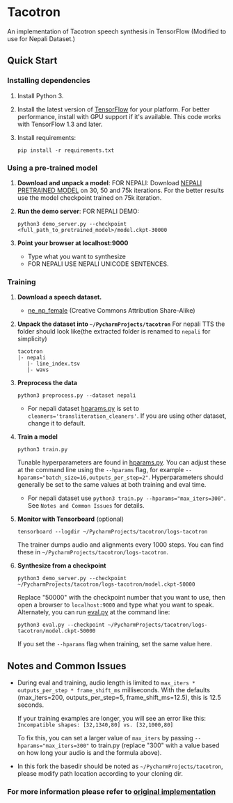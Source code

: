 # Tacotron

An implementation of Tacotron speech synthesis in TensorFlow (Modified to use for Nepali Dataset.)

## Quick Start

### Installing dependencies

1. Install Python 3.

2. Install the latest version of [TensorFlow](https://www.tensorflow.org/install/) for your platform. For better
   performance, install with GPU support if it's available. This code works with TensorFlow 1.3 and later.

3. Install requirements:
   ```
   pip install -r requirements.txt
   ```


### Using a pre-trained model

1. **Download and unpack a model**:
   FOR NEPALI:
   Download [NEPALI PRETRAINED MODEL](https://drive.google.com/open?id=1P6tyIYZiTG2_6wPim4IRGZrNEYadJrU6) on 30, 50 and 75k iterations. For the better results use the model checkpoint trained on 75k iteration.

2. **Run the demo server**:
   FOR NEPALI DEMO:
   ```
   python3 demo_server.py --checkpoint <full_path_to_pretrained_model>/model.ckpt-30000
    ```

3. **Point your browser at localhost:9000**
   * Type what you want to synthesize
   * FOR NEPALI USE NEPALI UNICODE SENTENCES.

### Training
1. **Download a speech dataset.**

    * [ne_np_female](https://research.google/tools/datasets/nepali-tts/) (Creative Commons Attribution Share-Alike)

2. **Unpack the dataset into `~/PycharmProjects/tacotron`**
   For nepali TTS the folder should look like(the extracted folder is renamed to `nepali` for simplicity)
      ```
   tacotron
     |- nepali
         |- line_index.tsv
         |- wavs
   ```

3. **Preprocess the data**
   ```
   python3 preprocess.py --dataset nepali
   ```
     * For nepali dataset [hparams.py](hparams.py) is set to `cleaners='transliteration_cleaners'`. 
      If you are using other dataset, change it to default. 

4. **Train a model**
   ```
   python3 train.py
   ```

   Tunable hyperparameters are found in [hparams.py](hparams.py). You can adjust these at the command
   line using the `--hparams` flag, for example `--hparams="batch_size=16,outputs_per_step=2"`.
   Hyperparameters should generally be set to the same values at both training and eval time.
   
   * For nepali dataset use `python3 train.py --hparams="max_iters=300"`. See `Notes and Common Issues` for details.


5. **Monitor with Tensorboard** (optional)
   ```
   tensorboard --logdir ~/PycharmProjects/tacotron/logs-tacotron
   ```

   The trainer dumps audio and alignments every 1000 steps. You can find these in
   `~/PycharmProjects/tacotron/logs-tacotron`.

6. **Synthesize from a checkpoint**
   ```
   python3 demo_server.py --checkpoint ~/PycharmProjects/tacotron/logs-tacotron/model.ckpt-50000
   ```
   Replace "50000" with the checkpoint number that you want to use, then open a browser
   to `localhost:9000` and type what you want to speak. Alternately, you can
   run [eval.py](eval.py) at the command line:
   ```
   python3 eval.py --checkpoint ~/PycharmProjects/tacotron/logs-tacotron/model.ckpt-50000
   ```
   If you set the `--hparams` flag when training, set the same value here.


## Notes and Common Issues
    
  * During eval and training, audio length is limited to `max_iters * outputs_per_step * frame_shift_ms`
    milliseconds. With the defaults (max_iters=200, outputs_per_step=5, frame_shift_ms=12.5), this is
    12.5 seconds.
    
    If your training examples are longer, you will see an error like this:
    `Incompatible shapes: [32,1340,80] vs. [32,1000,80]`
    
    To fix this, you can set a larger value of `max_iters` by passing `--hparams="max_iters=300"` to
    train.py (replace "300" with a value based on how long your audio is and the formula above).

  * In this fork the basedir should be noted as `~/PycharmProjects/tacotron`, please modify path location according to your cloning dir.

### For more information please refer to [original implementation](https://github.com/keithito/tacotron)
  
